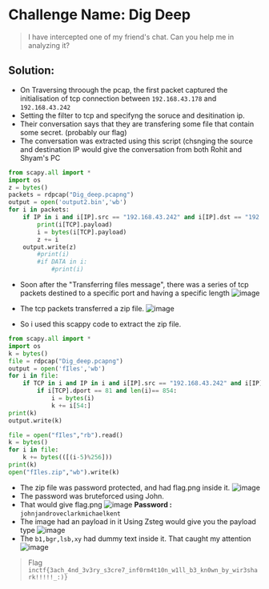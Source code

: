 # Challenge Name: Dig Deep
> I have intercepted one of my friend's chat. Can you help me in analyzing it?

## Solution:
* On Traversing throough the pcap, the first packet captured the initialisation of tcp connection between ```192.168.43.178``` and ```192.168.43.242```
* Setting the filter to tcp and specifyng the soruce and desitination ip. 
* Their conversation says that they are transfering some file that contain some secret. (probably our flag)
* The conversation was extracted using this script (chsnging the source and destination IP would give the conversation from both Rohit and Shyam's PC
```py
from scapy.all import *
import os
z = bytes()
packets = rdpcap("Dig_deep.pcapng")
output = open('output2.bin','wb')
for i in packets:
	if IP in i and i[IP].src == "192.168.43.242" and i[IP].dst == "192.168.43.178" and TCP in i:
		print(i[TCP].payload)
		i = bytes(i[TCP].payload)
		z += i
	output.write(z)
		#print(i)
		#if DATA in i:
			#print(i)
  ```
 
* Soon after the "Transferring files message", there was a series of tcp packets destined to a specific port and having a specific length
![image](https://user-images.githubusercontent.com/100958162/211206165-808dfc81-11ae-4b8f-a5a4-95d70d80ed84.png)

* The tcp packets transferred a zip file.
![image](https://user-images.githubusercontent.com/100958162/211205976-e274b745-0080-4ac9-9a3c-4deb96a05c39.png)

* So i used this scappy code to extract the zip file.

```py
from scapy.all import *
import os
k = bytes()
file = rdpcap("Dig_deep.pcapng")
output = open('fIles','wb')
for i in file:
	if TCP in i and IP in i and i[IP].src == "192.168.43.242" and i[IP].dst == "192.168.43.178":
		if i[TCP].dport == 81 and len(i)== 854:
			i = bytes(i)
			k += i[54:]
print(k)
output.write(k)
```
```py
file = open("fIles","rb").read()
k = bytes()
for i in file:
	k += bytes(([(i-5)%256]))
print(k)
open("fIles.zip","wb").write(k) 
```
* The zip file was password protected, and had flag.png inside it.
![image](https://user-images.githubusercontent.com/100958162/211207312-5807b454-3922-4099-b3e6-d2dcc5aedf5a.png)
* The password was bruteforced using John.
* That would give flag.png
![image](https://user-images.githubusercontent.com/100958162/211207418-543d57ec-9f83-4a0a-950e-06acc24d6917.png)
**Password :** ```johnjandroveclarkmichaelkent```
* The image had an payload in it Using Zsteg would give you the payload type
![image](https://user-images.githubusercontent.com/100958162/211207666-7fd9a8bc-27f0-4925-90b8-b7e23d573b5b.png)
* The ```b1,bgr,lsb,xy``` had dummy text inside it. That caught my attention
![image](https://user-images.githubusercontent.com/100958162/211208016-3d195978-4449-4df8-bf29-c648745610e4.png)

> Flag ```inctf{3ach_4nd_3v3ry_s3cre7_inf0rm4t10n_w1ll_b3_kn0wn_by_wir3shark!!!!!_:)}```
